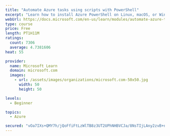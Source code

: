 ```yaml
---
title: "Automate Azure tasks using scripts with PowerShell"
excerpt: "Learn how to install Azure PowerShell on Linux, macOS, or Windows and then connect to Azure and manage your resources."
webUrl: https://docs.microsoft.com/en-us/learn/modules/automate-azure-tasks-with-powershell/
type: course
price: Free
length: PT1H11M
ratings:
  count: 7306
  average: 4.7381606
heat: 55

provider:
  name: Microsoft Learn
  domain: microsoft.com
  images:
    - url: /assets/images/organizations/microsoft.com-50x50.jpg
      width: 50
      height: 50

levels:
  - Beginner

topics:
  - Azure

secured: "vOa7IXs+QMY7h/jQoFfiFtLzWlTB8z3UT2UPhNHBVCJa/8NsTIjLAny2zvB+n6r2mURW+Mn3lOWc9Glbk0jIWjagKWylVk1s87eGQFBJLRdJuhzlS+3wySk6Lv2ktOPLBd+FVbmypJQLD5RsmPQmk8DRYbpaz2H18CNHheg5chd6hI4/ISIOVrStbJ5SS7o38o1pgR10VjULo8dRssBvQ6U8FLsKeWZtzaO7lRHGqbKwVl5zlUfRuXRynv/yK8KbHitZgO5VIpFINmMlra7fRuHtpd5+CzZ6tNEtaOi7TVu4UfQrm3fBIqxwZGCrmQiG4NL+i4mvSqtpyrJW1ZWaomWsQNF+Rnpo/coeOv49ZHvztY//QkB4VDuNyCWm55ihL+6KltnGOLIZuKWH2Y0a51vK7wXXDH65ly2oHwOROuo=;lZX8eQmTTweWbGBiPLoP8g=="
---
```


